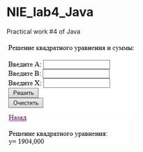 # NIE_lab4_Java

Practical work #4 of Java

![Screenshot](Screenshot_1.jpg)
![Screenshot](Screenshot_2.jpg)
